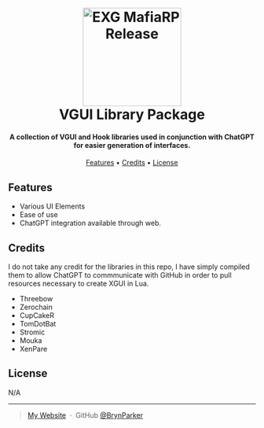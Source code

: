 <h1 align="center">
  <br>
  <a href="http://www.amitmerchant.com/electron-markdownify"><img src="https://i.imgur.com/j54AuKq.png" alt="EXG MafiaRP Release" width="200"></a>
  <br>
  VGUI Library Package
  <br>
</h1>

<h4 align="center">A collection of VGUI and Hook libraries used in conjunction with ChatGPT for easier generation of interfaces.</h4>


<p align="center">
  <a href="#features">Features</a> •
  <a href="#credits">Credits</a> •
  <a href="#license">License</a>
</p>



## Features

* Various UI Elements
* Ease of use
* ChatGPT integration available through web.





## Credits

I do not take any credit for the libraries in this repo, I have simply compiled them to allow ChatGPT to commmunicate with GitHub in order to pull resources necessary to create XGUI in Lua.

- Threebow
- Zerochain
- CupCakeR
- TomDotBat
- Stromic
- Mouka
- XenPare


## License

N/A

---

> [My Website](https://brynparker.com) &nbsp;&middot;&nbsp;
> GitHub [@BrynParker](https://github.com/BrynParker) &nbsp;&nbsp;
